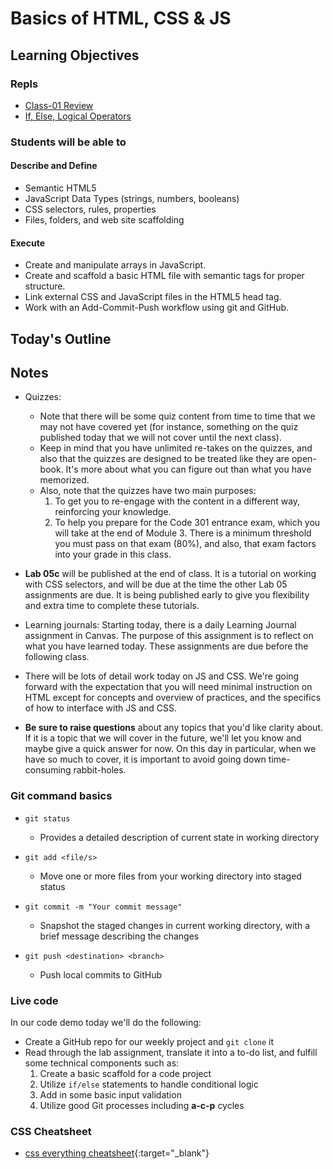 # Basics of HTML, CSS & JS

<!-- Description Here -->

## Learning Objectives

### Repls

- [Class-01 Review](https://replit.com/@rkgallaway/201-class-01-review#index.js)
- [If, Else, Logical Operators ](https://replit.com/@rkgallaway/201d81-class-02-if-else#index.js)

### Students will be able to

#### Describe and Define

- Semantic HTML5
- JavaScript Data Types (strings, numbers, booleans)
- CSS selectors, rules, properties
- Files, folders, and web site scaffolding

#### Execute

- Create and manipulate arrays in JavaScript.
- Create and scaffold a basic HTML file with semantic tags for proper structure.
- Link external CSS and JavaScript files in the HTML5 head tag.
- Work with an Add-Commit-Push workflow using git and GitHub.

## Today's Outline

<!-- To Be Completed By Instructor -->

## Notes

- Quizzes:
  - Note that there will be some quiz content from time to time that we may not have covered yet (for instance, something on the quiz published today that we will not cover until the next class).
  - Keep in mind that you have unlimited re-takes on the quizzes, and also that the quizzes are designed to be treated like they are open-book. It's more about what you can figure out than what you have memorized.
  - Also, note that the quizzes have two main purposes:
      1. To get you to re-engage with the content in a different way, reinforcing your knowledge.
      1. To help you prepare for the Code 301 entrance exam, which you will take at the end of Module 3. There is a minimum threshold you must pass on that exam (80%), and also, that exam factors into your grade in this class.

- **Lab 05c** will be published at the end of class. It is a tutorial on working with CSS selectors, and will be due at the time the other Lab 05 assignments are due. It is being published early to give you flexibility and extra time to complete these tutorials.

- Learning journals: Starting today, there is a daily Learning Journal assignment in Canvas. The purpose of this assignment is to reflect on what you have learned today. These assignments are due before the following class.

- There will be lots of detail work today on JS and CSS. We're going forward with the expectation that you will need minimal instruction on HTML except for concepts and overview of practices, and the specifics of how to interface with JS and CSS.

- **Be sure to raise questions** about any topics that you'd like clarity about. If it is a topic that we will cover in the future, we'll let you know and maybe give a quick answer for now. On this day in particular, when we have so much to cover, it is important to avoid going down time-consuming rabbit-holes.

### Git command basics

- `git status`
  - Provides a detailed description of current state in working directory

- `git add <file/s>`
  - Move one or more files from your working directory into staged status

- `git commit -m "Your commit message"`
  - Snapshot the staged changes in current working directory, with a brief message describing the changes

- `git push <destination> <branch>`
  - Push local commits to GitHub

### Live code

In our code demo today we'll do the following:

- Create a GitHub repo for our weekly project and `git clone` it
- Read through the lab assignment, translate it into a to-do list, and fulfill some technical components such as:
  1. Create a basic scaffold for a code project
  1. Utilize `if/else` statements to handle conditional logic
  1. Add in some basic input validation
  1. Utilize good Git processes including **a-c-p** cycles

### CSS Cheatsheet

- [css everything cheatsheet](https://overapi.com/css){:target="_blank"}
